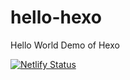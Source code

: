 # hello-hexo
Hello World Demo of Hexo

[![Netlify Status](https://api.netlify.com/api/v1/badges/a573adb3-0f9b-4a74-acb3-4576b98e4c03/deploy-status)](https://app.netlify.com/sites/hello-hexo/deploys)

